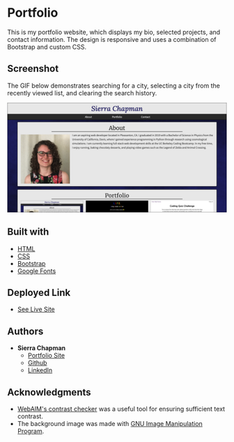 # Portfolio

This is my portfolio website, which displays my bio, selected projects, and contact information. The design is responsive and uses a combination of Bootstrap and custom CSS.

## Screenshot

The GIF below demonstrates searching for a city, selecting a city from the recently viewed list, and clearing the search history.

![Demonstration of the scheduling application](assets/images/portfolio-screenshot.png)

## Built with

* [HTML](https://developer.mozilla.org/en-US/docs/Web/HTML)
* [CSS](https://developer.mozilla.org/en-US/docs/Web/CSS)
* [Bootstrap](https://getbootstrap.com/)
* [Google Fonts](https://fonts.google.com/)

## Deployed Link

* [See Live Site](https://sierrachapman.github.io/updated-portfolio/)

## Authors

* **Sierra Chapman** 
    - [Portfolio Site](https://sierrachapman.github.io/updated-portfolio/)
    - [Github](https://github.com/SierraChapman)
    - [LinkedIn](https://www.linkedin.com/in/sierra-chapman)

## Acknowledgments

* [WebAIM's contrast checker](https://webaim.org/resources/contrastchecker/) was a useful tool for ensuring sufficient text contrast.
* The background image was made with [GNU Image Manipulation Program](https://www.gimp.org/).